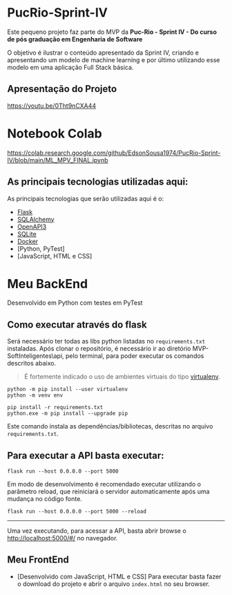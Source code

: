# PucRio-Sprint-IV
Este pequeno projeto faz parte do MVP da **Puc-Rio - Sprint IV - Do curso de pós graduação em Engenharia de Software** 

O objetivo é ilustrar o conteúdo apresentado da Sprint IV, criando e apresentando um modelo de machine learning e por último utilizando esse modelo em uma aplicação Full Stack básica.

## Apresentação do Projeto
https://youtu.be/0Tht9nCXA44


# Notebook Colab
https://colab.research.google.com/github/EdsonSousa1974/PucRio-Sprint-IV/blob/main/ML_MPV_FINAL.ipynb


## As principais tecnologias utilizadas aqui:

As principais tecnologias que serão utilizadas aqui é o:
 - [Flask](https://flask.palletsprojects.com/en/2.3.x/)
 - [SQLAlchemy](https://www.sqlalchemy.org/)
 - [OpenAPI3](https://swagger.io/specification/)
 - [SQLite](https://www.sqlite.org/index.html)
 - [Docker](https://docs.docker.com)
 - [Python, PyTest]
 - [JavaScript, HTML e CSS]

# Meu BackEnd
Desenvolvido em Python com testes em PyTest

## Como executar através do flask 
Será necessário ter todas as libs python listadas no `requirements.txt` instaladas.
Após clonar o repositório, é necessário ir ao diretório MVP-SoftInteligentes\api, pelo terminal, para poder executar os comandos descritos abaixo.

> É fortemente indicado o uso de ambientes virtuais do tipo [virtualenv](https://virtualenv.pypa.io/en/latest/installation.html).

```
python -m pip install --user virtualenv
python -m venv env
```

```
pip install -r requirements.txt
python.exe -m pip install --upgrade pip
```

Este comando instala as dependências/bibliotecas, descritas no arquivo `requirements.txt`.

## Para executar a API  basta executar:

```
flask run --host 0.0.0.0 --port 5000
```

Em modo de desenvolvimento é recomendado executar utilizando o parâmetro reload, que reiniciará o servidor
automaticamente após uma mudança no código fonte. 

```
flask run --host 0.0.0.0 --port 5000 --reload
```

---
Uma vez executando, para acessar a API, basta abrir browse o [http://localhost:5000/#/](http://localhost:5000/#/) no navegador.

## Meu FrontEnd
- [Desenvolvido com JavaScript, HTML e CSS]
Para executar basta fazer o download do projeto e abrir o arquivo `index.html` no seu browser.

